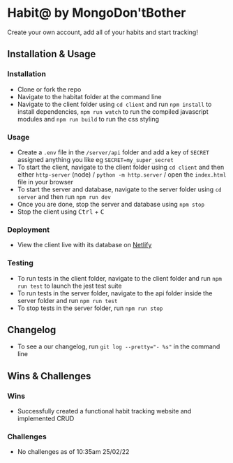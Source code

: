 # Habit@ by MongoDon'tBother


Create your own account, add all of your habits and start tracking! 

## Installation & Usage

### Installation

- Clone or fork the repo
- Navigate to the habitat folder at the command line 
- Navigate to the client folder using `cd client` and run `npm install` to install dependencies, `npm run watch` to run the compiled javascript modules and `npm run build` to run the css styling

### Usage

- Create a `.env` file in the `/server/api` folder and add a key of `SECRET` assigned anything you like eg `SECRET=my_super_secret`
-  To start the client, navigate to the client folder using `cd client` and then either `http-server` (node) / `python -m http.server` / open the `index.html` file in your browser
- To start the server and database, navigate to the server folder using `cd server` and then run `npm run dev` 
- Once you are done, stop the server and database using `npm stop`
- Stop the client using <kbd>Ctrl</kbd> + <kbd>C</kbd>

### Deployment

- View the client live with its database on [Netlify](https://habitat-tracker.netlify.app/) 

### Testing

- To run tests in the client folder, navigate to the client folder and run `npm run test` to launch the jest test suite
- To run tests in the server folder, navigate to the api folder inside the server folder and run `npm run test`
- To stop tests in the server folder, run `npm run stop`

## Changelog

- To see a our changelog, run `git log --pretty="- %s"` in the command line

## Wins & Challenges

### Wins

* Successfully created a functional habit tracking website and implemented CRUD

### Challenges

* No challenges as of 10:35am 25/02/22
